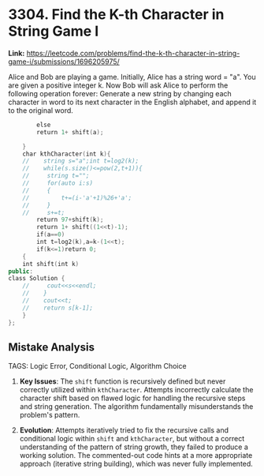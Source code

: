 # 3304. Find the K-th Character in String Game I

**Link:** https://leetcode.com/problems/find-the-k-th-character-in-string-game-i/submissions/1696205975/

Alice and Bob are playing a game. Initially, Alice has a string word = "a". You are given a positive integer k. Now Bob will ask Alice to perform the following operation forever: Generate a new string by changing each character in word to its next character in the English alphabet, and append it to the original word.

```cpp
        else
        return 1+ shift(a);

    }
    char kthCharacter(int k){
    //    string s="a";int t=log2(k);
    //    while(s.size()<=pow(2,t+1)){
    //     string t="";
    //     for(auto i:s)
    //     {
    //         t+=(i-'a'+1)%26+'a';
    //     }
    //     s+=t;
        return 97+shift(k);
        return 1+ shift((1<<t)-1);
        if(a==0)
        int t=log2(k),a=k-(1<<t);
        if(k<=1)return 0;
    {
    int shift(int k)
public:
class Solution {
    //     cout<<s<<endl;
    //    }
    //    cout<<t;
    //    return s[k-1];
    }
};
```

## Mistake Analysis

TAGS: Logic Error, Conditional Logic, Algorithm Choice

1. **Key Issues**: The `shift` function is recursively defined but never correctly utilized within `kthCharacter`.  Attempts incorrectly calculate the character shift based on flawed logic for handling the recursive steps and string generation.  The algorithm fundamentally misunderstands the problem's pattern.

2. **Evolution**: Attempts iteratively tried to fix the recursive calls and conditional logic within `shift` and `kthCharacter`, but without a correct understanding of the pattern of string growth, they failed to produce a working solution.  The commented-out code hints at a more appropriate approach (iterative string building), which was never fully implemented.

